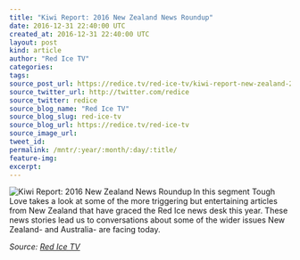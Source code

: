 ```yaml
---
title: "Kiwi Report: 2016 New Zealand News Roundup"
date: 2016-12-31 22:40:00 UTC
created_at: 2016-12-31 22:40:00 UTC
layout: post
kind: article
author: "Red Ice TV"
categories: 
tags: 
source_post_url: https://redice.tv/red-ice-tv/kiwi-report-new-zealand-2016-review
source_twitter_url: http://twitter.com/redice
source_twitter: redice
source_blog_name: "Red Ice TV"
source_blog_slug: red-ice-tv
source_blog_url: https://redice.tv/red-ice-tv
source_image_url: 
tweet_id:
permalink: /mntr/:year/:month/:day/:title/
feature-img: 
excerpt:
---
```

<img align="left" alt="Kiwi Report: 2016 New Zealand News Roundup" src="https://rdice.net/a/c/t/16/Kiwi-Report-New-Zealand-2016-Review.9cd7b47f.jpg"> In this segment Tough Love takes a look at some of the more triggering but entertaining articles from New Zealand that have graced the Red Ice news desk this year. These news stories lead us to conversations about some of the wider issues New Zealand- and Australia- are facing today.<div class="">
    <i>Source: <a href="https://redice.tv/red-ice-tv">Red Ice TV</a></i>
</div>
